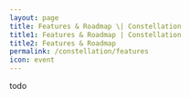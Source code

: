```yaml
---
layout: page 
title: Features & Roadmap \| Constellation
title1: Features & Roadmap | Constellation
title2: Features & Roadmap
permalink: /constellation/features
icon: event
---
```


todo